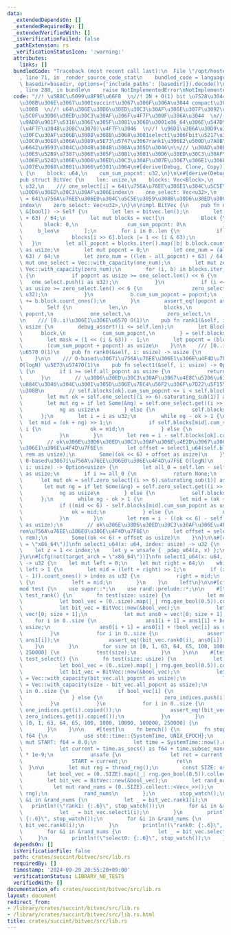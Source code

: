 ```yaml
---
data:
  _extendedDependsOn: []
  _extendedRequiredBy: []
  _extendedVerifiedWith: []
  _isVerificationFailed: false
  _pathExtension: rs
  _verificationStatusIcon: ':warning:'
  attributes:
    links: []
  bundledCode: "Traceback (most recent call last):\n  File \"/opt/hostedtoolcache/Python/3.10.15/x64/lib/python3.10/site-packages/onlinejudge_verify/documentation/build.py\"\
    , line 71, in _render_source_code_stat\n    bundled_code = language.bundle(stat.path,\
    \ basedir=basedir, options={'include_paths': [basedir]}).decode()\n  File \"/opt/hostedtoolcache/Python/3.10.15/x64/lib/python3.10/site-packages/onlinejudge_verify/languages/rust.py\"\
    , line 288, in bundle\n    raise NotImplementedError\nNotImplementedError\n"
  code: "//! \u5B8C\u5099\u8F9E\u66F8  \n//! 2N + O(1) bit \u7528\u3044\u3066\u3044\
    \u308B\u306E\u3067\u3001succint\u3067\u306F\u306A\u3044 compact\u3067\u306F\u3042\
    \u308B  \n//! u64\u306E\u30D6\u30ED\u30C3\u30AF\u306E\u307F\u3092\u4F7F\u3044\u3001\
    \u5C0F\u30D6\u30ED\u30C3\u30AF\u306F\u4F7F\u308F\u306A\u3044  \n//! select\u306E\
    \u9AD8\u901F\u5316\u306E\u305F\u3081\u306B\u3001x86_64\u306E\u547D\u4EE4\u3092\
    (\u4F7F\u3048\u308C\u3070)\u4F7F\u3046  \n//! \u96D1\u306A\u30D9\u30F3\u30C1\u30DE\
    \u30FC\u30AF\u306B\u3088\u308B\u3068\u3001select1\u306Fbit\u5217\u304C\u30E9\u30F3\
    \u30C0\u30E0\u306A\u3089\u5E73\u5747\u3067rank1\u306E2\u500D\u7A0B\u5EA6\u306E\
    \u6642\u9593\u304C\u304B\u304B\u308A\u305D\u3046\n\n/// \u30AD\u30E3\u30C3\u30B7\
    \u30E5\u52B9\u7387\u306E\u305F\u3081\u3001\u30D6\u30ED\u30C3\u30AF\u3068\u305D\
    \u306E\u524D\u306E\u30D6\u30ED\u30C3\u30AF\u307E\u3067\u306E1\u306E\u6570\u3092\
    \u307E\u3068\u3081\u3066\u6301\u3064\n#[derive(Debug, Clone, Copy)]\nstruct Block\
    \ {\n    block: u64,\n    cum_sum_popcnt: u32,\n}\n\n#[derive(Debug, Clone)]\n\
    pub struct BitVec {\n    len: usize,\n    blocks: Vec<Block>,\n    all_popcnt:\
    \ u32,\n    /// one_select[i] = 64i\u756A\u76EE\u306E1\u304C\u5C5E\u3059\u308B\
    \u30D6\u30ED\u30C3\u30AF\u306Eindex\n    one_select: Vec<u32>,\n    /// zero_select[i]\
    \ = 64i\u756A\u76EE\u306E0\u304C\u5C5E\u3059\u308B\u30D6\u30ED\u30C3\u30AF\u306E\
    index\n    zero_select: Vec<u32>,\n}\n\nimpl BitVec {\n    pub fn new(bitvec:\
    \ &[bool]) -> Self {\n        let len = bitvec.len();\n        let b_len = (len\
    \ + 63) / 64;\n        let mut blocks = vec![\n            Block {\n         \
    \       block: 0,\n                cum_sum_popcnt: 0\n            };\n       \
    \     b_len\n        ];\n        for i in 0..len {\n            if bitvec[i] {\n\
    \                blocks[i >> 6].block |= 1 << (i & 63);\n            }\n     \
    \   }\n        let all_popcnt = blocks.iter().map(|b| b.block.count_ones()).sum::<u32>()\
    \ as usize;\n        let mut popcnt = 0;\n        let one_num = (all_popcnt +\
    \ 63) / 64;\n        let zero_num = ((len - all_popcnt) + 63) / 64;\n        let\
    \ mut one_select = Vec::with_capacity(one_num);\n        let mut zero_select =\
    \ Vec::with_capacity(zero_num);\n        for (i, b) in blocks.iter_mut().enumerate()\
    \ {\n            if popcnt as usize >= one_select.len() << 6 {\n             \
    \   one_select.push(i as u32);\n            }\n            if (i << 6) - popcnt\
    \ as usize >= zero_select.len() << 6 {\n                zero_select.push(i as\
    \ u32);\n            }\n            b.cum_sum_popcnt = popcnt;\n            popcnt\
    \ += b.block.count_ones();\n        }\n        assert_eq!(popcnt as usize, all_popcnt);\n\
    \        Self {\n            len,\n            blocks,\n            all_popcnt:\
    \ popcnt,\n            one_select,\n            zero_select,\n        }\n    }\n\
    \n    /// [0..i)\u306E1\u306E\u6570 O(1)\n    pub fn rank1(&self, i: usize) ->\
    \ usize {\n        debug_assert!(i <= self.len);\n        let Block {\n      \
    \      block,\n            cum_sum_popcnt,\n        } = self.blocks[i >> 6];\n\
    \        let mask = (1 << (i & 63)) - 1;\n        let popcnt = (block & mask).count_ones();\n\
    \        (cum_sum_popcnt + popcnt) as usize\n    }\n\n    /// [0..i)\u306E0\u306E\
    \u6570 O(1)\n    pub fn rank0(&self, i: usize) -> usize {\n        i - self.rank1(i)\n\
    \    }\n\n    /// 0-based\u3067i\u756A\u76EE\u306E1\u306E\u4F4D\u7F6E \u6700\u60AA\
    O(logN) \u5E73\u5747O(1)\n    pub fn select1(&self, i: usize) -> Option<usize>\
    \ {\n        if i >= self.all_popcnt as usize {\n            return None;\n  \
    \      }\n        // \u30D6\u30ED\u30C3\u30AF\u3067\u4E8C\u5206\u63A2\u7D22\u3092\
    \u884C\u3046\u304C\u3001\u305D\u306E\u7BC4\u56F2\u306F\u7D22\u5F15\u3067\u7D5E\
    \u308B\n        // self.blocks[ok].cum_sum_popcnt <= i < self.blocks[ng].cum_sum_popcnt\n\
    \        let mut ok = self.one_select[(i >> 6).saturating_sub(1)] as usize;\n\
    \        let mut ng = if let Some(&ng) = self.one_select.get((i >> 6) + 1) {\n\
    \            ng as usize\n        } else {\n            self.blocks.len()\n  \
    \      };\n        let i = i as u32;\n        while ng - ok > 1 {\n          \
    \  let mid = (ok + ng) >> 1;\n            if self.blocks[mid].cum_sum_popcnt <=\
    \ i {\n                ok = mid;\n            } else {\n                ng = mid;\n\
    \            }\n        }\n        let rem = i - self.blocks[ok].cum_sum_popcnt;\n\
    \        // ok\u306E\u30D6\u30ED\u30C3\u30AF\u306E\u4E2D\u3067\u306Erem\u756A\u76EE\
    \u306E1\u306E\u4F4D\u7F6E\n        let offset = select1_u64(self.blocks[ok].block,\
    \ rem as usize);\n        Some((ok << 6) + offset as usize)\n    }\n\n    ///\
    \ 0-based\u3067i\u756A\u76EE\u306E0\u306E\u4F4D\u7F6E O(logN)\n    pub fn select0(&self,\
    \ i: usize) -> Option<usize> {\n        let all_0 = self.len - self.all_popcnt\
    \ as usize;\n        if i >= all_0 {\n            return None;\n        }\n  \
    \      let mut ok = self.zero_select[(i >> 6).saturating_sub(1)] as usize;\n \
    \       let mut ng = if let Some(&ng) = self.zero_select.get((i >> 6) + 1) {\n\
    \            ng as usize\n        } else {\n            self.blocks.len()\n  \
    \      };\n        while ng - ok > 1 {\n            let mid = (ok + ng) >> 1;\n\
    \            if ((mid << 6) - self.blocks[mid].cum_sum_popcnt as usize) <= i {\n\
    \                ok = mid;\n            } else {\n                ng = mid;\n\
    \            }\n        }\n        let rem = i - ((ok << 6) - self.blocks[ok].cum_sum_popcnt\
    \ as usize);\n        // ok\u306E\u30D6\u30ED\u30C3\u30AF\u306E\u4E2D\u3067\u306E\
    rem\u756A\u76EE\u306E0\u306E\u4F4D\u7F6E\n        let offset = select1_u64(!self.blocks[ok].block,\
    \ rem);\n        Some((ok << 6) + offset as usize)\n    }\n}\n\n#[cfg(target_arch\
    \ = \"x86_64\")]\nfn select1_u64(x: u64, index: usize) -> u32 {\n    use std::arch::x86_64::_pdep_u64;\n\
    \    let z = 1 << index;\n    let y = unsafe { _pdep_u64(z, x) };\n    y.trailing_zeros()\n\
    }\n\n#[cfg(not(target_arch = \"x86_64\"))]\nfn select1_u64(x: u64, index: usize)\
    \ -> u32 {\n    let mut left = 0;\n    let mut right = 64;\n    while right -\
    \ left > 1 {\n        let mid = (left + right) >> 1;\n        if (x & ((1 << mid)\
    \ - 1)).count_ones() > index as u32 {\n            right = mid;\n        } else\
    \ {\n            left = mid;\n        }\n    }\n    left\n}\n\n#[cfg(test)]\n\
    mod test {\n    use super::*;\n    use rand::prelude::*;\n\n    #[test]\n    fn\
    \ test_rank() {\n        fn test(size: usize) {\n            let mut rng = thread_rng();\n\
    \            let bool_vec = (0..size).map(|_| rng.gen_bool(0.5)).collect::<Vec<_>>();\n\
    \            let bit_vec = BitVec::new(&bool_vec);\n            let mut ans1 =\
    \ vec![0; size + 1];\n            let mut ans0 = vec![0; size + 1];\n        \
    \    for i in 0..size {\n                ans1[i + 1] = ans1[i] + bool_vec[i] as\
    \ usize;\n                ans0[i + 1] = ans0[i] + !bool_vec[i] as usize;\n   \
    \         }\n            for i in 0..size {\n                assert_eq!(bit_vec.rank1(i),\
    \ ans1[i]);\n                assert_eq!(bit_vec.rank0(i), ans0[i]);\n        \
    \    }\n        }\n        for size in [0, 1, 63, 64, 65, 100, 1000, 10000, 100000,\
    \ 250000] {\n            test(size);\n        }\n    }\n\n    #[test]\n    fn\
    \ test_select() {\n        fn test(size: usize) {\n            let mut rng = thread_rng();\n\
    \            let bool_vec = (0..size).map(|_| rng.gen_bool(0.5)).collect::<Vec<_>>();\n\
    \            let bit_vec = BitVec::new(&bool_vec);\n            let mut one_indices\
    \ = Vec::with_capacity(bit_vec.all_popcnt as usize);\n            let mut zero_indices\
    \ = Vec::with_capacity(size - bit_vec.all_popcnt as usize);\n            for i\
    \ in 0..size {\n                if bool_vec[i] {\n                    one_indices.push(i);\n\
    \                } else {\n                    zero_indices.push(i);\n       \
    \         }\n            }\n            for i in 0..size {\n                assert_eq!(bit_vec.select1(i),\
    \ one_indices.get(i).copied());\n                assert_eq!(bit_vec.select0(i),\
    \ zero_indices.get(i).copied());\n            }\n        }\n        for size in\
    \ [0, 1, 63, 64, 65, 100, 1000, 10000, 100000, 250000] {\n            test(size);\n\
    \        }\n    }\n\n    #[test]\n    fn bench() {\n        fn stop_watch() ->\
    \ f64 {\n            use std::time::{SystemTime, UNIX_EPOCH};\n            static\
    \ mut START: f64 = 0.0;\n            let time = SystemTime::now().duration_since(UNIX_EPOCH).unwrap();\n\
    \            let current = time.as_secs() as f64 + time.subsec_nanos() as f64\
    \ * 1e-9;\n            unsafe {\n                let ret = current - START;\n\
    \                START = current;\n                ret\n            }\n      \
    \  }\n\n        let mut rng = thread_rng();\n        const SIZE: usize = 250000;\n\
    \        let bool_vec = (0..SIZE).map(|_| rng.gen_bool(0.5)).collect::<Vec<_>>();\n\
    \        let bit_vec = BitVec::new(&bool_vec);\n        let rand_nums = {\n  \
    \          let mut rand_nums = (0..SIZE).collect::<Vec<_>>();\n            rand_nums.shuffle(&mut\
    \ rng);\n            rand_nums\n        };\n        stop_watch();\n        for\
    \ &i in &rand_nums {\n            let _ = bit_vec.rank1(i);\n        }\n     \
    \   println!(\"rank1: {:.6}\", stop_watch());\n        for &i in &rand_nums {\n\
    \            let _ = bit_vec.select1(i);\n        }\n        println!(\"select1:\
    \ {:.6}\", stop_watch());\n        for &i in &rand_nums {\n            let _ =\
    \ bit_vec.rank0(i);\n        }\n        println!(\"rank0: {:.6}\", stop_watch());\n\
    \        for &i in &rand_nums {\n            let _ = bit_vec.select0(i);\n   \
    \     }\n        println!(\"select0: {:.6}\", stop_watch());\n    }\n}\n"
  dependsOn: []
  isVerificationFile: false
  path: crates/succint/bitvec/src/lib.rs
  requiredBy: []
  timestamp: '2024-09-29 20:55:20+09:00'
  verificationStatus: LIBRARY_NO_TESTS
  verifiedWith: []
documentation_of: crates/succint/bitvec/src/lib.rs
layout: document
redirect_from:
- /library/crates/succint/bitvec/src/lib.rs
- /library/crates/succint/bitvec/src/lib.rs.html
title: crates/succint/bitvec/src/lib.rs
---
```

